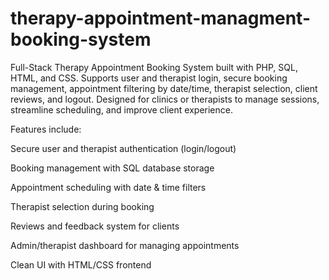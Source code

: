 # therapy-appointment-managment-booking-system
Full-Stack Therapy Appointment Booking System built with PHP, SQL, HTML, and CSS. Supports user and therapist login, secure booking management, appointment filtering by date/time, therapist selection, client reviews, and logout. Designed for clinics or therapists to manage sessions, streamline scheduling, and improve client experience.

Features include:

Secure user and therapist authentication (login/logout)

Booking management with SQL database storage

Appointment scheduling with date & time filters

Therapist selection during booking

Reviews and feedback system for clients

Admin/therapist dashboard for managing appointments

Clean UI with HTML/CSS frontend
